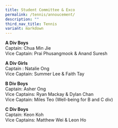 ```yaml
---
title: Student Committee & Exco
permalink: /tennis/annoucement/
description: ""
third_nav_title: Tennis
variant: markdown
---
```

<p><strong>A Div Boys</strong>
<br>Captain: Chua Min Jie&nbsp;
<br>Vice Captain: Prai Phusangmook &amp; Anand Suresh&nbsp;</p>
<p><strong>A Div Girls</strong>
<br>
Captain : Natalie Ong
<br>Vice Captain: Summer Lee &amp; Faith Tay&nbsp;</p>
<p><strong>B Div Boys</strong>
<br>Captain: Asher Ong
<br>Vice Captains: Ryan Mackay &amp; Dylan Chan
<br>Vice Captain: Miles Teo (Well-being for B and C div)</p>
<p><strong>C&nbsp;Div Boys<br></strong>Captain: Keon Koh
<br>Vice Captains: Matthew Wei &amp; Leon Ho</p>
<p>&nbsp;</p>
<p></p>
<p></p>